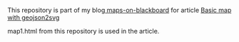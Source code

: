 This repository is part of my blog[ maps-on-blackboard](http://maps-on-blackboard.com) for article [Basic map with geojson2svg](http://maps-on-blackboard.com/articles/baic-map/)

map1.html from this repository is used in the article.
